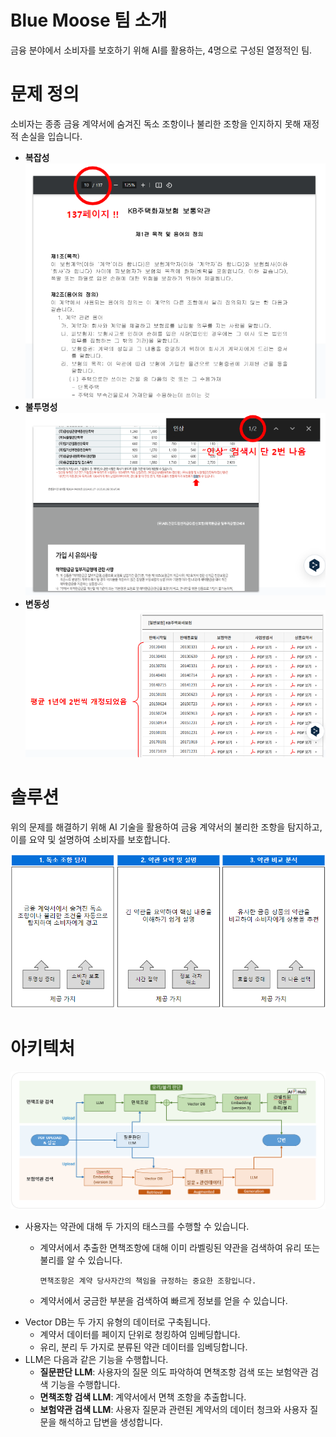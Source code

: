 # Blue Moose 팀 소개

금융 분야에서 소비자를 보호하기 위해 AI를 활용하는, 4명으로 구성된 열정적인 팀.





# 문제 정의

소비자는 종종 금융 계약서에 숨겨진 독소 조항이나 불리한 조항을 인지하지 못해 재정적 손실을 입습니다.

- **복잡성**
  ![](images/cap_01.png)
- **불투명성**
  ![](images/cap_02.png)
- **변동성**
  ![](images/cap_03.png)





# 솔루션

위의 문제를 해결하기 위해 AI 기술을 활용하여 금융 계약서의 불리한 조항을 탐지하고, 이를 요약 및 설명하여 소비자를 보호합니다.

![](images/cap_04.png)





# 아키텍처

![](images/아키텍처.png)

- 사용자는 약관에 대해 두 가지의 태스크를 수행할 수 있습니다.
  - 계약서에서 추출한 면책조항에 대해 이미 라벨링된 약관을 검색하여 유리 또는 불리를 알 수 있습니다.
  
    ```
    면책조항은 계약 당사자간의 책임을 규정하는 중요한 조항입니다.
    ```
  - 계약서에서 궁금한 부분을 검색하여 빠르게 정보를 얻을 수 있습니다.
- Vector DB는 두 가지 유형의 데이터로 구축됩니다.
  - 계약서 데이터를 페이지 단위로 청킹하여 임베딩합니다.
  - 유리, 분리 두 가지로 분류된 약관 데이터를 임베딩합니다.
- LLM은 다음과 같은 기능을 수행합니다.
  - **질문판단 LLM**: 사용자의 질문 의도 파악하여 면책조항 검색 또는 보험약관 검색 기능을 수행합니다.
  - **면책조항 검색 LLM**: 계약서에서 면책 조항을 추출합니다.
  - **보험약관 검색 LLM**: 사용자 질문과 관련된 계약서의 데이터 청크와 사용자 질문을 해석하고 답변을 생성합니다.